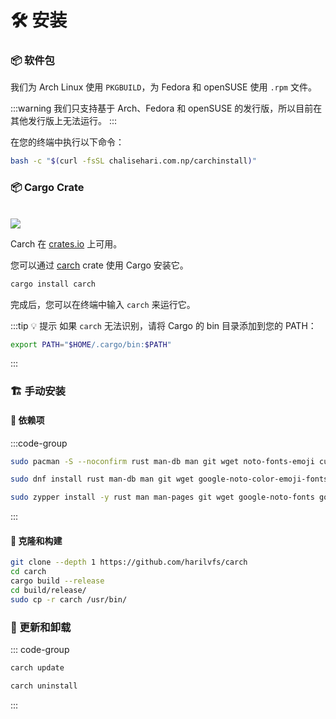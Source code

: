 # 🛠️ 安装

### 📦 软件包

我们为 Arch Linux 使用 `PKGBUILD`，为 Fedora 和 openSUSE 使用 `.rpm` 文件。

:::warning
我们只支持基于 Arch、Fedora 和 openSUSE 的发行版，所以目前在其他发行版上无法运行。
:::

在您的终端中执行以下命令：

```sh
bash -c "$(curl -fsSL chalisehari.com.np/carchinstall)"
```

### 📦 Cargo Crate

<br>

<img src="https://img.shields.io/crates/v/carch?style=for-the-badge&logo=rust&color=f5a97f&logoColor=fe640b&labelColor=171b22" >

Carch 在 [crates.io](https://crates.io/) 上可用。

您可以通过 [carch](https://crates.io/crates/carch) crate 使用 Cargo 安装它。

```sh
cargo install carch
```

完成后，您可以在终端中输入 `carch` 来运行它。

:::tip :bulb: 提示
如果 `carch` 无法识别，请将 Cargo 的 bin 目录添加到您的 PATH：

```sh
export PATH="$HOME/.cargo/bin:$PATH"
```

:::

### 🏗️ 手动安装

#### 📜 依赖项

:::code-group

```sh [<i class="devicon-archlinux-plain"></i> Arch]
sudo pacman -S --noconfirm rust man-db man git wget noto-fonts-emoji curl bash-completion ttf-nerd-fonts-symbols ttf-jetbrains-mono-nerd cargo
```

```sh [<i class="devicon-fedora-plain"></i> Fedora]
sudo dnf install rust man-db man git wget google-noto-color-emoji-fonts google-noto-emoji-fonts jetbrains-mono-fonts-all bash-completion-devel curl cargo -y
```

```sh [<i class="devicon-opensuse-plain"></i>  openSUSE ]
sudo zypper install -y rust man man-pages git wget google-noto-fonts google-noto-coloremoji-fonts jetbrains-mono-fonts  symbols-only-nerd-fonts bash-completion curl 
```

:::

#### 🔧 克隆和构建

```sh
git clone --depth 1 https://github.com/harilvfs/carch
cd carch
cargo build --release
cd build/release/
sudo cp -r carch /usr/bin/
```

### 🔄 更新和卸载

::: code-group

```sh [ 🔄 更新 ]
carch update
```

```sh [ 🗑️ 卸载 ]
carch uninstall
```

:::
